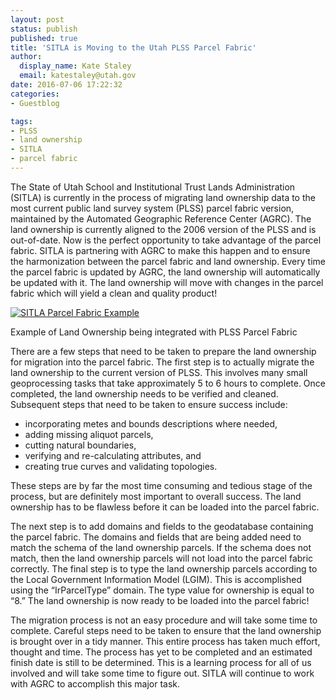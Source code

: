 ```yaml
---
layout: post
status: publish
published: true
title: 'SITLA is Moving to the Utah PLSS Parcel Fabric'
author:
  display_name: Kate Staley
  email: katestaley@utah.gov
date: 2016-07-06 17:22:32
categories:
- Guestblog

tags:
- PLSS
- land ownership
- SITLA
- parcel fabric
---
```


The State of Utah School and Institutional Trust Lands Administration (SITLA) is currently in the process of migrating land ownership data to the most current public land survey system (PLSS) parcel fabric version, maintained by the Automated Geographic Reference Center (AGRC). The land ownership is currently aligned to the 2006 version of the PLSS and is out-of-date. Now is the perfect opportunity to take advantage of the parcel fabric. SITLA is partnering with AGRC to make this happen and to ensure the harmonization between the parcel fabric and land ownership. Every time the parcel fabric is updated by AGRC, the land ownership will automatically be updated with it. The land ownership will move with changes in the parcel fabric which will yield a clean and quality product!

<div class="caption">
<a href ="{{ "/images/SITLA_ParcelFabric_fullsize.png" | prepend: site.baseurl }}">
<img src="{{ "/images/SITLA_ParcelFabric.png" | prepend: site.baseurl }}" alt="SITLA Parcel Fabric Example" /></a>
<p class="caption-text">Example of Land Ownership being integrated with PLSS Parcel Fabric</p>
</div>

There are a few steps that need to be taken to prepare the land ownership for migration into the parcel fabric. The first step is to actually migrate the land ownership to the current version of PLSS. This involves many small geoprocessing tasks that take approximately 5 to 6 hours to complete. Once completed, the land ownership needs to be verified and cleaned. Subsequent steps that need to be taken to ensure success include:

- incorporating metes and bounds descriptions where needed,
- adding missing aliquot parcels,
- cutting natural boundaries,
- verifying and re-calculating attributes, and 
- creating true curves and validating topologies. 

These steps are by far the most time consuming and tedious stage of the process, but are definitely most important to overall success. The land ownership has to be flawless before it can be loaded into the parcel fabric.

The next step is to add domains and fields to the geodatabase containing the parcel fabric. The domains and fields that are being added need to match the schema of the land ownership parcels. If the schema does not match, then the land ownership parcels will not load into the parcel fabric correctly. The final step is to type the land ownership parcels according to the Local Government Information Model  (LGIM). This is accomplished using the “IrParcelType” domain. The type value for ownership is equal to “8.” The land ownership is now ready to be loaded into the parcel fabric!

The migration process is not an easy procedure and will take some time to complete. Careful steps need to be taken to ensure that the land ownership is brought over in a tidy manner. This entire process has taken much effort, thought and time. The process has yet to be completed and an estimated finish date is still to be determined. This is a learning process for all of us involved and will take some time to figure out. SITLA will continue to work with AGRC to accomplish this major task.
